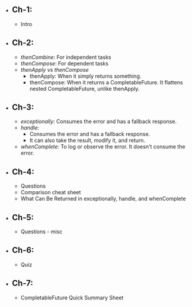 
* ## Ch-1:
  - Intro
* ## Ch-2: 
  - *thenCombine*: For independent tasks
  - *thenCompose*: For dependent tasks
  - *thenApply vs thenCompose*
    - thenApply: When it simply returns something.
    - thenCompose: When it returns a CompletableFuture. It flattens nested CompletableFuture, unlike thenApply.
* ## Ch-3:
  - *exceptionally*: Consumes the error and has a fallback response.
  - *handle*:
    - Consumes the error and has a fallback response.
    - It can also take the result, modify it, and return.
  - *whenComplete*: To log or observe the error. It doesn't consume the error.
* ## Ch-4:
  - Questions
  - Comparison cheat sheet
  - What Can Be Returned in exceptionally, handle, and whenComplete
* ## Ch-5:
  - Questions - misc
* ## Ch-6:
  - Quiz
* ## Ch-7:
  - CompletableFuture Quick Summary Sheet
